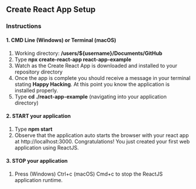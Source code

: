 ## Create React App Setup

### Instructions

#### 1. CMD Line (Windows) or Terminal (macOS)

1. Working directory: **/users/\${username}/Documents/GitHub**
2. Type **npx create-react-app react-app-example**
3. Watch as the Create React App is downloaded and installed to your repository directory
4. Once the app is complete you should receive a message in your terminal
   stating **Happy Hacking**. At this point you know the application is installed properly.
5. Type **cd ./react-app-example** (navigating into your application directory)

#### 2. START your application

1. Type **npm start**
2. Observe that the application auto starts the browser with your react app
   at http://localhost:3000. Congratulations! You just created your first web
   application using ReactJS.

#### 3. STOP your application

1. Press (Windows) Ctrl+c (macOS) Cmd+c to stop the ReactJS application runtime.
